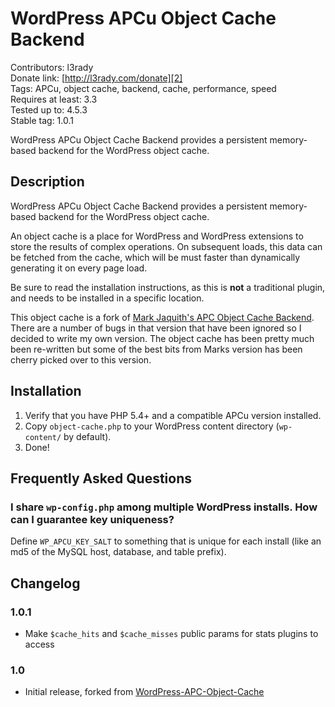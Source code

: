 # WordPress APCu Object Cache Backend #

Contributors: l3rady<br/>
Donate link: [http://l3rady.com/donate][2]<br/>
Tags: APCu, object cache, backend, cache, performance, speed<br/>
Requires at least: 3.3<br/>
Tested up to: 4.5.3<br/>
Stable tag: 1.0.1

WordPress APCu Object Cache Backend provides a persistent memory-based backend for the WordPress object cache.

## Description ##

WordPress APCu Object Cache Backend provides a persistent memory-based backend for the WordPress object cache.

An object cache is a place for WordPress and WordPress extensions to store the results of complex operations. On subsequent loads,
this data can be fetched from the cache, which will be must faster than dynamically generating it on every page load.

Be sure to read the installation instructions, as this is **not** a traditional plugin, and needs to be installed in a specific location.

This object cache is a fork of [Mark Jaquith's APC Object Cache Backend][1]. There are a number of bugs in that version that have been
ignored so I decided to write my own version. The object cache has been pretty much been re-written but some of the best bits from Marks
version has been cherry picked over to this version.

## Installation ##

1. Verify that you have PHP 5.4+ and a compatible APCu version installed.
2. Copy `object-cache.php` to your WordPress content directory (`wp-content/` by default).
3. Done!

## Frequently Asked Questions ##

### I share `wp-config.php` among multiple WordPress installs. How can I guarantee key uniqueness? ###

Define `WP_APCU_KEY_SALT` to something that is unique for each install (like an md5 of the MySQL host, database, and table prefix).

## Changelog ##

### 1.0.1 ###
+ Make `$cache_hits` and `$cache_misses` public params for stats plugins to access

### 1.0 ###
+ Initial release, forked from [WordPress-APC-Object-Cache][3]

[1]: https://wordpress.org/plugins/apc/
[2]: http://l3rady.com/donate
[3]: https://github.com/l3rady/WordPress-APC-Object-Cache
